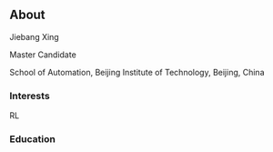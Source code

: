 ## About

Jiebang Xing

Master Candidate

School of Automation, Beijing Institute of Technology, Beijing, China

### Interests

RL

### Education



